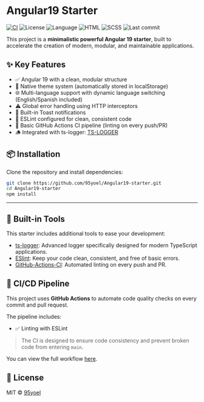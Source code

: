 # Angular19 Starter

[![CI](https://github.com/95yoel/Angular19-starter/actions/workflows/ci.yml/badge.svg)](https://github.com/95yoel/Angular19-starter/actions/workflows/ci.yml)
![License](https://img.shields.io/github/license/95yoel/Angular19-starter)
![Language](https://img.shields.io/github/languages/top/95yoel/Angular19-starter)
![HTML](https://img.shields.io/badge/HTML-E34F26?logo=html5&logoColor=fff)
![SCSS](https://img.shields.io/badge/SCSS-CC6699?logo=sass&logoColor=fff)
![Last commit](https://img.shields.io/github/last-commit/95yoel/Angular19-starter)


This project is a **minimalistic powerful Angular 19 starter**, built to accelerate the creation of modern, modular, and maintainable applications.


## ✨ Key Features

- ✅ Angular 19 with a clean, modular structure
- 🎨 Native theme system (automatically stored in localStorage)
- 🌐 Multi-language support with dynamic language switching (English/Spanish included)
- ⚠️ Global error handling using HTTP interceptors
- 🔔 Built-in Toast notifications
- 🚧 ESLint configured for clean, consistent code
- 📝 Basic GitHub Actions CI pipeline (linting on every push/PR)
- 🪵 Integrated with ts-logger: [TS-LOGGER](https://github.com/95yoel/ts-logger/)

## 📦 Installation

Clone the repository and install dependencies:

```bash
git clone https://github.com/95yoel/Angular19-starter.git
cd Angular19-starter
npm install
```
---

## 🧰 Built-in Tools

This starter includes additional tools to ease your development:
- [ts-logger](https://github.com/95yoel/ts-logger/): Advanced logger specifically designed for modern TypeScript applications.
- [ESlint](https://eslint.org/): Keep your code clean, consistent, and free of basic errors.
- [GitHub-Actions-CI](https://github.com/features/actions/): Automated linting on every push and PR.

## 🚀 CI/CD Pipeline

This project uses **GitHub Actions** to automate code quality checks on every commit and pull request.

The pipeline includes:

- ✅ Linting with ESLint

> The CI is designed to ensure code consistency and prevent broken code from entering `main`.

You can view the full workflow [here](https://github.com/Angular19-starter/actions/workflows/ci.yml).

## 📄 License

MIT © [95yoel](https://github.com/95yoel)